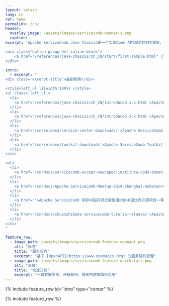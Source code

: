 ```yaml
---
layout: splash
lang: cn
ref: home
permalink: /cn/
header:
  overlay_image: /assets/images/servicecomb-banner-s.png
  caption:
excerpt: 'Apache ServiceComb Java Chassis是一个实现Open API规范的RPC框架，提供了配置管理、服务发现、动态路由、可观察性和服务治理功能。

<div class="button-group def-inline-block">
    <a href="/references/java-chassis/zh_CN/start/first-sample.html" class="home-button btn--info">开始</a>
</div>'

intro:
  - excerpt: "
<div class='excerpt-title'>最新新闻</div>

<style>left_ul li{width:100%} </style>
<ul class='left_ul'>
  <li>
    <a href='/references/java-chassis/zh_CN/introduce3.x.x.html'>Apache ServiceComb Java-Chassis 发布 3.2.3</a>
  </li>
  <li>
    <a href='/references/java-chassis/zh_CN/introduce3.x.x.html'>Apache ServiceComb Java-Chassis 发布 3.2.2</a>
  </li>
  <li>
    <a href='/cn/release/service-center-downloads/'>Apache ServiceComb Service-Center 发布 2.2.0</a>
  </li>
  <li>
    <a href='/cn/release/toolkit-downloads'>Apache ServiceComb Toolkit 发布0.2.0</a>
  </li>
</ul>

<ul>
  <li>
    <a href='/cn/docs/servicecomb-accept-newcapec-institute-code-donation'>Apache ServiceComb 社区接受新开普软件研究院的代码捐赠</a>
  </li>
  <li>
    <a href='/cn/docs/Apache-ServiceComb-Meetup-2019-Shanghai-KubeCon+CloudNative+OSS-Report'>Apache ServiceComb 社区meetup及新品发布</a>
  </li>
  <li>
    <a href=''>Apache ServiceComb 荣获中国开源云联盟组织的中国优秀开源项目一等奖</a>
  </li>
  <li>
    <a href='/cn/docs/chuanzhiboke-servicecomb-tutoria-release/'>Apache ServiceComb 社区联合传智播客的黑马程序员、博学谷、传智汇子品牌发布微服务化教程</a>
  </li>
</ul>
"

feature_row:
  - image_path: /assets/images/servicecomb-feature-openapi.png
    alt: "标准"
    title: "服务契约"
    excerpt: "基于 [OpenAPI](https://www.openapis.org) 的服务契约管理"
  - image_path: /assets/images/servicecomb-feature-quickstart.png
    alt: "高效"
    title: "快速开发"
    excerpt: "一键式脚手架，开箱即用，快速构建微服务应用"
---
```


{% include feature_row id="intro" type="center" %}

<div class="normal-feature-row">
{% include feature_row %}
</div>
